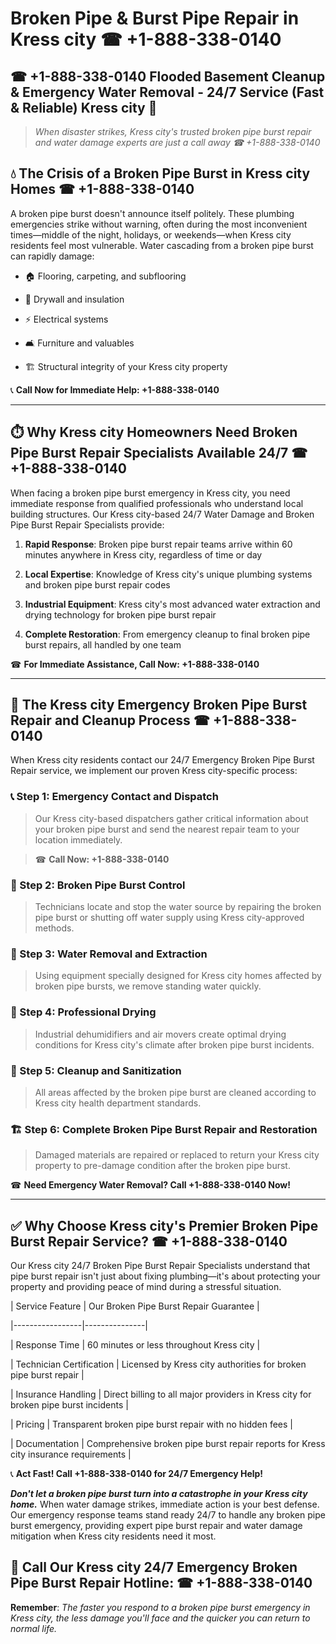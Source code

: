 # Broken Pipe & Burst Pipe Repair in Kress city ☎ +1-888-338-0140  
## ☎ +1-888-338-0140 Flooded Basement Cleanup & Emergency Water Removal - 24/7 Service (Fast & Reliable) Kress city 🚨  

> *When disaster strikes, Kress city's trusted broken pipe burst repair and water damage experts are just a call away ☎ +1-888-338-0140*  

## 💧 The Crisis of a Broken Pipe Burst in Kress city Homes ☎ +1-888-338-0140  

A broken pipe burst doesn't announce itself politely. These plumbing emergencies strike without warning, often during the most inconvenient times—middle of the night, holidays, or weekends—when Kress city residents feel most vulnerable. Water cascading from a broken pipe burst can rapidly damage:  

* 🏠 Flooring, carpeting, and subflooring  
* 🧱 Drywall and insulation  
* ⚡ Electrical systems  
* 🛋️ Furniture and valuables  
* 🏗️ Structural integrity of your Kress city property  

📞 **Call Now for Immediate Help: +1-888-338-0140**  

---  

## ⏱️ Why Kress city Homeowners Need Broken Pipe Burst Repair Specialists Available 24/7 ☎ +1-888-338-0140  

When facing a broken pipe burst emergency in Kress city, you need immediate response from qualified professionals who understand local building structures. Our Kress city-based 24/7 Water Damage and Broken Pipe Burst Repair Specialists provide:  

1. **Rapid Response**: Broken pipe burst repair teams arrive within 60 minutes anywhere in Kress city, regardless of time or day  
2. **Local Expertise**: Knowledge of Kress city's unique plumbing systems and broken pipe burst repair codes  
3. **Industrial Equipment**: Kress city's most advanced water extraction and drying technology for broken pipe burst repair  
4. **Complete Restoration**: From emergency cleanup to final broken pipe burst repairs, all handled by one team  

☎ **For Immediate Assistance, Call Now: +1-888-338-0140**  

---  

## 🔧 The Kress city Emergency Broken Pipe Burst Repair and Cleanup Process ☎ +1-888-338-0140  

When Kress city residents contact our 24/7 Emergency Broken Pipe Burst Repair service, we implement our proven Kress city-specific process:  

### 📞 Step 1: Emergency Contact and Dispatch  
> Our Kress city-based dispatchers gather critical information about your broken pipe burst and send the nearest repair team to your location immediately.  
> ☎ **Call Now: +1-888-338-0140**  

### 🚿 Step 2: Broken Pipe Burst Control  
> Technicians locate and stop the water source by repairing the broken pipe burst or shutting off water supply using Kress city-approved methods.  

### 🌊 Step 3: Water Removal and Extraction  
> Using equipment specially designed for Kress city homes affected by broken pipe bursts, we remove standing water quickly.  

### 💨 Step 4: Professional Drying  
> Industrial dehumidifiers and air movers create optimal drying conditions for Kress city's climate after broken pipe burst incidents.  

### 🧼 Step 5: Cleanup and Sanitization  
> All areas affected by the broken pipe burst are cleaned according to Kress city health department standards.  

### 🏗️ Step 6: Complete Broken Pipe Burst Repair and Restoration  
> Damaged materials are repaired or replaced to return your Kress city property to pre-damage condition after the broken pipe burst.  

☎ **Need Emergency Water Removal? Call +1-888-338-0140 Now!**  

---  

## ✅ Why Choose Kress city's Premier Broken Pipe Burst Repair Service? ☎ +1-888-338-0140  

Our Kress city 24/7 Broken Pipe Burst Repair Specialists understand that pipe burst repair isn't just about fixing plumbing—it's about protecting your property and providing peace of mind during a stressful situation.  

| Service Feature | Our Broken Pipe Burst Repair Guarantee |  
|-----------------|---------------|  
| Response Time | 60 minutes or less throughout Kress city |  
| Technician Certification | Licensed by Kress city authorities for broken pipe burst repair |  
| Insurance Handling | Direct billing to all major providers in Kress city for broken pipe burst incidents |  
| Pricing | Transparent broken pipe burst repair with no hidden fees |  
| Documentation | Comprehensive broken pipe burst repair reports for Kress city insurance requirements |  

📞 **Act Fast! Call +1-888-338-0140 for 24/7 Emergency Help!**  

***Don't let a broken pipe burst turn into a catastrophe in your Kress city home.*** When water damage strikes, immediate action is your best defense. Our emergency response teams stand ready 24/7 to handle any broken pipe burst emergency, providing expert pipe burst repair and water damage mitigation when Kress city residents need it most.  

## 📱 Call Our Kress city 24/7 Emergency Broken Pipe Burst Repair Hotline: ☎ +1-888-338-0140  

**Remember**: *The faster you respond to a broken pipe burst emergency in Kress city, the less damage you'll face and the quicker you can return to normal life.*